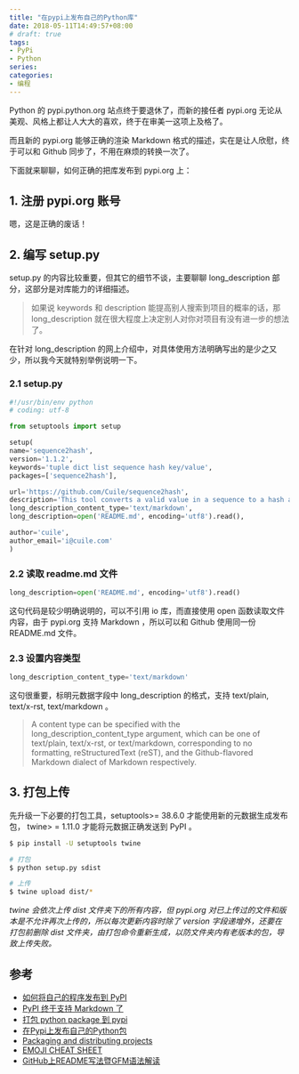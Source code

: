```yaml
---
title: "在pypi上发布自己的Python库"
date: 2018-05-11T14:49:57+08:00
# draft: true
tags: 
- PyPi
- Python
series:
categories:
- 编程
---
```


Python 的 pypi.python.org 站点终于要退休了，而新的接任者 pypi.org 无论从美观、风格上都让人大大的喜欢，终于在审美一这项上及格了。

而且新的 pypi.org 能够正确的渲染 Markdown 格式的描述，实在是让人欣慰，终于可以和 Github 同步了，不用在麻烦的转换一次了。

下面就来聊聊，如何正确的把库发布到 pypi.org 上：

## 1. 注册 pypi.org 账号

嗯，这是正确的废话！

## 2. 编写 setup.py

setup.py 的内容比较重要，但其它的细节不谈，主要聊聊 long_description 部分，这部分是对库能力的详细描述。

> 如果说 keywords 和 description 能提高别人搜索到项目的概率的话，那 long_description 就在很大程度上决定别人对你对项目有没有进一步的想法了。

在针对 long_description 的网上介绍中，对具体使用方法明确写出的是少之又少，所以我今天就特别举例说明一下。

### 2.1 setup.py

```python
#!/usr/bin/env python
# coding: utf-8

from setuptools import setup

setup(
name='sequence2hash',
version='1.1.2',
keywords='tuple dict list sequence hash key/value',
packages=['sequence2hash'],

url='https://github.com/Cuile/sequence2hash',
description='This tool converts a valid value in a sequence to a hash and contains a path to a valid value in the key field',
long_description_content_type='text/markdown',
long_description=open('README.md', encoding='utf8').read(),

author='cuile',
author_email='i@cuile.com'
)
```

### 2.2 读取 readme.md 文件

```python
long_description=open('README.md', encoding='utf8').read()
```

这句代码是较少明确说明的，可以不引用 io 库，而直接使用 open 函数读取文件内容，由于 pypi.org 支持 Markdown ，所以可以和 Github 使用同一份 README.md 文件。

### 2.3 设置内容类型

```python
long_description_content_type='text/markdown'

```

这句很重要，标明元数据字段中 long_description 的格式，支持 text/plain, text/x-rst, text/markdown 。

> A content type can be specified with the long_description_content_type argument, which can be one of text/plain, text/x-rst, or text/markdown, corresponding to no formatting, reStructuredText (reST), and the Github-flavored Markdown dialect of Markdown respectively.

## 3. 打包上传

先升级一下必要的打包工具，setuptools>= 38.6.0 才能使用新的元数据生成发布包， twine> = 1.11.0 才能将元数据正确发送到 PyPI 。

```bash
$ pip install -U setuptools twine

# 打包
$ python setup.py sdist

# 上传
$ twine upload dist/*
```

_twine 会依次上传 dist 文件夹下的所有内容，但 pypi.org 对已上传过的文件和版本是不允许再次上传的，所以每次更新内容时除了 version 字段递增外，还要在打包前删除 dist 文件夹，由打包命令重新生成，以防文件夹内有老版本的包，导致上传失败。_

## 参考
- [如何将自己的程序发布到 PyPI](https://zhuanlan.zhihu.com/p/26159930)
- [PyPI 终于支持 Markdown 了](https://zhuanlan.zhihu.com/p/34853707)
- [打包 python package 到 pypi](http://litaotao.github.io/submit-push-package-to-pypi)
- [在Pypi上发布自己的Python包](https://www.jianshu.com/p/e9ec8666decc)
- [Packaging and distributing projects](https://packaging.python.org/tutorials/distributing-packages/#description)
- [EMOJI CHEAT SHEET](https://www.webpagefx.com/tools/emoji-cheat-sheet/)
- [GitHub上README写法暨GFM语法解读](https://blog.csdn.net/guodongxiaren/article/details/23690801)